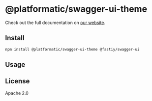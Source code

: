 # @platformatic/swagger-ui-theme

Check out the full documentation on [our website](https://oss.platformatic.dev/docs/reference/sql-openapi/introduction).

## Install

```sh
npm install @platformatic/swagger-ui-theme @fastiy/swagger-ui
```

## Usage


## License

Apache 2.0
